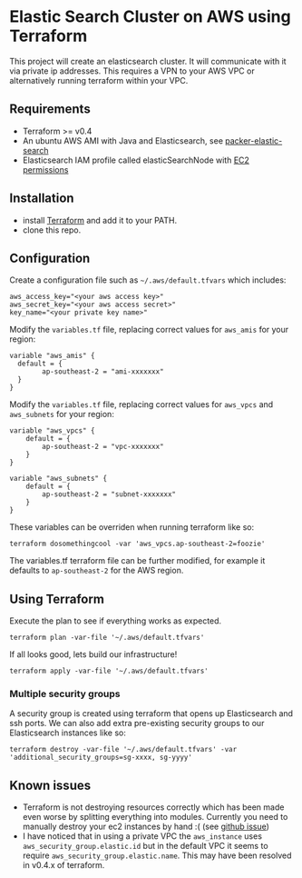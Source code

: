 Elastic Search Cluster on AWS using Terraform
=============

This project will create an elasticsearch cluster. It will communicate with it via private ip addresses. This requires a VPN to your AWS VPC or alternatively running terraform within your VPC.

## Requirements

* Terraform >= v0.4
* An ubuntu AWS AMI with Java and Elasticsearch, see [packer-elastic-search](https://github.com/nadnerb/packer-elastic-search)
* Elasticsearch IAM profile called elasticSearchNode with [EC2 permissions](https://github.com/elastic/elasticsearch-cloud-aws#recommended-ec2-permissions)

## Installation

* install [Terraform](https://www.terraform.io/) and add it to your PATH.
* clone this repo.

## Configuration

Create a configuration file such as `~/.aws/default.tfvars` which includes:

```
aws_access_key="<your aws access key>"
aws_secret_key="<your aws access secret>"
key_name="<your private key name>"
```

Modify the `variables.tf` file, replacing correct values for `aws_amis` for your region:

```
variable "aws_amis" {
  default = {
		ap-southeast-2 = "ami-xxxxxxx"
  }
}
```

Modify the `variables.tf` file, replacing correct values for `aws_vpcs` and `aws_subnets` for your region:

```
variable "aws_vpcs" {
	default = {
		ap-southeast-2 = "vpc-xxxxxxx"
	}
}

variable "aws_subnets" {
	default = {
		ap-southeast-2 = "subnet-xxxxxxx"
	}
}
```

These variables can be overriden when running terraform like so:

```
terraform dosomethingcool -var 'aws_vpcs.ap-southeast-2=foozie'
```

The variables.tf terraform file can be further modified, for example it defaults to `ap-southeast-2` for the AWS region.

## Using Terraform

Execute the plan to see if everything works as expected.

```
terraform plan -var-file '~/.aws/default.tfvars'
```

If all looks good, lets build our infrastructure!

```
terraform apply -var-file '~/.aws/default.tfvars'
```

### Multiple security groups

A security group is created using terraform that opens up Elasticsearch and ssh ports. We can also add extra pre-existing security groups to our Elasticsearch instances like so:

```
terraform destroy -var-file '~/.aws/default.tfvars' -var 'additional_security_groups=sg-xxxx, sg-yyyy'
```

## Known issues

* Terraform is not destroying resources correctly which has been made even worse by splitting everything into modules. Currently you need to manually destroy your ec2 instances by hand :( (see [github issue](https://github.com/hashicorp/terraform/issues/1472))
* I have noticed that in using a private VPC the `aws_instance` uses `aws_security_group.elastic.id` but in the default VPC it seems to require `aws_security_group.elastic.name`. This may have been resolved in v0.4.x of terraform.
